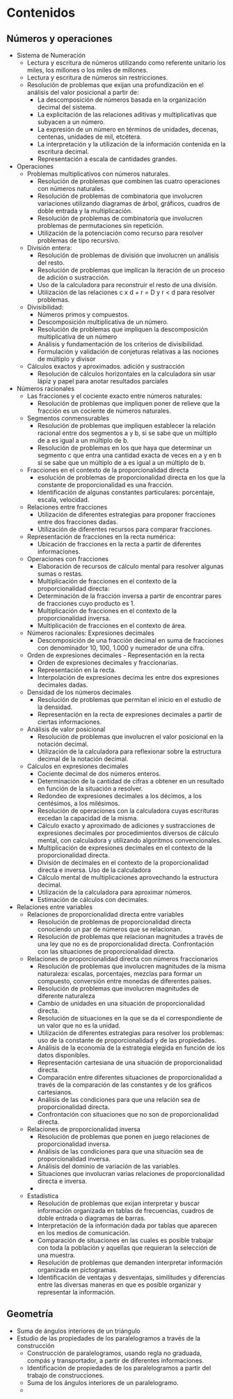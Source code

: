 # Contenidos
## Números y operaciones
- Sistema de Numeración
    - Lectura y escritura de números utilizando como referente unitario los miles, los millones o los miles de millones.
    - Lectura y escritura de números sin restricciones.
    - Resolución de problemas que exijan una profundización en el análisis del valor posicional a partir de:
        - La descomposición de números basada en la organización decimal del sistema.
        - La explicitación de las relaciones aditivas y multiplicativas que subyacen a un número.
        - La expresión de un número en términos de unidades, decenas, centenas, unidades de mil, etcétera.
        - La interpretación y la utilización de la información contenida en la escritura decimal.
        - Representación a escala de cantidades grandes.
- Operaciones
    - Problemas multiplicativos con números naturales.
        - Resolución de problemas que combinen las cuatro operaciones con números naturales.
        - Resolución de problemas de combinatoria que involucren variaciones utilizando diagramas de árbol, gráficos, cuadros de doble entrada y la multiplicación.
        - Resolución de problemas de combinatoria que involucren problemas de permutaciones sin repetición.
        - Utilización de la potenciación como recurso para resolver problemas de tipo recursivo.
    - División entera:
        - Resolución de problemas de división que involucren un análisis del resto.
        - Resolución de problemas que implican la iteración de un proceso de adición o sustracción.
        - Uso de la calculadora para reconstruir el resto de una división.
        - Utilización de las relaciones c x d + r = D y r < d para resolver problemas.
    - Divisibilidad:
        - Números primos y compuestos.
        - Descomposición multiplicativa de un número.
        - Resolución de problemas que impliquen la descomposición multiplicativa de un número
        - Análisis y fundamentación de los criterios de divisibilidad.
        - Formulación y validación de conjeturas relativas a las nociones de múltiplo y divisor
    - Cálculos exactos y aproximados. adición y sustracción
        - Resolución de cálculos horizontales en la calculadora sin usar lápiz y papel para anotar resultados parciales   
- Números racionales
    - Las fracciones y el cociente exacto entre números naturales:
        - Resolución de problemas que impliquen poner de relieve que la fracción es un cociente de números naturales.
    - Segmentos conmensurables
        - Resolución de problemas que impliquen establecer la relación racional entre dos segmentos a y b, si se sabe que un múltiplo de a es igual a un múltiplo de b. 
        - Resolución de problemas en los que haya que determinar un segmento c que entra una cantidad exacta de veces en a y en b si se sabe que un múltiplo de a es igual a un múltiplo de b.
    - Fracciones en el contexto de la proporcionalidad directa
        - esolución de problemas de proporcionalidad directa en los que la constante de proporcionalidad es una fracción.
        - Identificación de algunas constantes particulares: porcentaje, escala, velocidad.
    - Relaciones entre fracciones
        - Utilización de diferentes estrategias para proponer fracciones entre dos fracciones dadas.
        - Utilización de diferentes recursos para comparar fracciones.
    - Representación de fracciones en la recta numérica:
        - Ubicación de fracciones en la recta a partir de diferentes informaciones. 
    - Operaciones con fracciones
        - Elaboración de recursos de cálculo mental para resolver algunas sumas o restas.
        - Multiplicación de fracciones en el contexto de la proporcionalidad directa:
        - Determinación de la fracción inversa a partir de encontrar pares de fracciones cuyo producto es 1.
        - Multiplicación de fracciones en el contexto de la proporcionalidad inversa.
        - Multiplicación de fracciones en el contexto de área.
    - Números racionales: Expresiones decimales
        - Descomposición de una fracción decimal en suma de fracciones con denominador 10, 100, 1.000 y numerador de una cifra.
    - Orden de expresiones decimales - Representación en la recta
        - Orden de expresiones decimales y fraccionarias.
        - Representación en la recta.
        - Interpolación de expresiones decima les entre dos expresiones decimales dadas.
    - Densidad de los números decimales
        - Resolución de problemas que permitan el inicio en el estudio de la densidad.
        - Representación en la recta de expresiones decimales a partir de ciertas informaciones.
    - Análisis de valor posicional
        - Resolución de problemas que involucren el valor posicional en la notación decimal.
        - Utilización de la calculadora para reflexionar sobre la estructura decimal de la notación decimal.
    - Cálculos en expresiones decimales
        - Cociente decimal de dos números enteros.
        - Determinación de la cantidad de cifras a obtener en un resultado en función de la situación a resolver.
        - Redondeo de expresiones decimales a los décimos, a los centésimos, a los milésimos.
        - Resolución de operaciones con la calculadora cuyas escrituras excedan la capacidad de la misma.
        - Cálculo exacto y aproximado de adiciones y sustracciones de expresiones decimales por procedimientos diversos de cálculo mental, con calculadora y utilizando algoritmos convencionales.
        - Multiplicación de expresiones decimales en el contexto de la proporcionalidad directa.
        - División de decimales en el contexto de la proporcionalidad directa e inversa. Uso de la calculadora
        - Cálculo mental de multiplicaciones aprovechando la estructura decimal.
        - Utilización de la calculadora para aproximar números.
        - Estimación de cálculos con decimales.
- Relaciones entre variables
    - Relaciones de proporcionalidad directa entre variables
        - Resolución de problemas de proporcionalidad directa conociendo un par de números que se relacionan.
        - Resolución de problemas que relacionan magnitudes a través de una ley que no es de proporcionalidad directa. Confrontación con las situaciones de proporcionalidad directa.
    - Relaciones de proporcionalidad directa con números fraccionarios
        - Resolución de problemas que involucren magnitudes de la misma naturaleza: escalas, porcentajes, mezclas para formar un compuesto, conversión entre monedas de diferentes países.
        - Resolución de problemas que involucren magnitudes de diferente naturaleza
        - Cambio de unidades en una situación de proporcionalidad directa.
        - Resolución de situaciones en la que se da el correspondiente de un valor que no es la unidad.
        - Utilización de diferentes estrategias para resolver los problemas: uso de la constante de proporcionalidad y de las propiedades.
        - Análisis de la economía de la estrategia elegida en función de los datos disponibles.
        - Representación cartesiana de una situación de proporcionalidad directa.
        - Comparación entre diferentes situaciones de proporcionalidad a través de la comparación de las constantes y de los gráficos cartesianos.
        - Análisis de las condiciones para que una relación sea de proporcionalidad directa.
        - Confrontación con situaciones que no son de proporcionalidad directa.
    - Relaciones de proporcionalidad inversa
        - Resolución de problemas que ponen en juego relaciones de proporcionalidad inversa.
        - Análisis de las condiciones para que una situación sea de proporcionalidad inversa.
        - Análisis del dominio de variación de las variables.
        - Situaciones que involucran varias relaciones de proporcionalidad directa e inversa.
        - 
    - Estadística 
        - Resolución de problemas que exijan interpretar y buscar información organizada en tablas de frecuencias, cuadros de doble entrada o diagramas de barras.
        - Interpretación de la información dada por tablas que aparecen en los medios de comunicación.
        - Comparación de situaciones en las cuales es posible trabajar con toda la población y aquellas que requieran la selección de una muestra.
        - Resolución de problemas que demanden interpretar información organizada en pictogramas.
        - Identificación de ventajas y desventajas, similitudes y diferencias entre las diversas maneras en que es posible organizar y representar la información.

## Geometría
- Suma de ángulos interiores de un triángulo
- Estudio de las propiedades de los paralelogramos a través de la construcción
    - Construcción de paralelogramos, usando regla no graduada, compás y transportador, a partir de diferentes informaciones.
    - Identificación de propiedades de los paralelogramos a partir del trabajo de construcciones.
    - Suma de los ángulos interiores de un paralelogramo.
    - 

